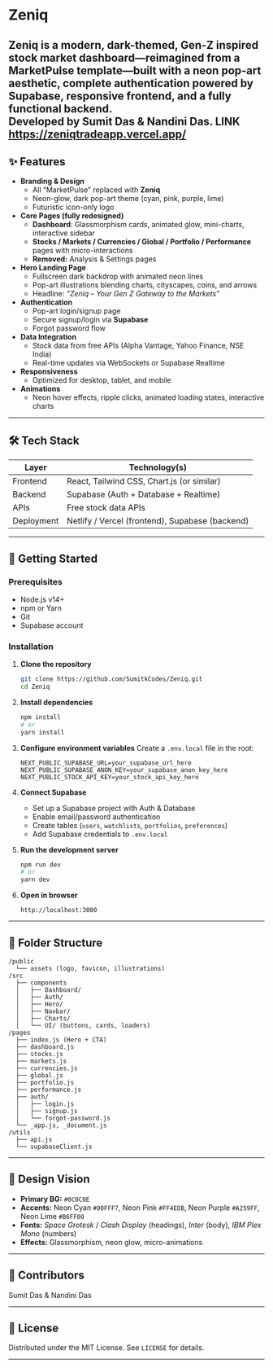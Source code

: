 
# Zeniq

**Zeniq** is a modern, dark-themed, Gen-Z inspired stock market dashboard—reimagined from a MarketPulse template—built with a neon pop-art aesthetic, complete authentication powered by Supabase, responsive frontend, and a fully functional backend.  
Developed by **Sumit Das** & **Nandini Das**.
LINK https://zeniqtradeapp.vercel.app/
---

## ✨ Features

- **Branding & Design**
  - All “MarketPulse” replaced with **Zeniq**
  - Neon-glow, dark pop-art theme (cyan, pink, purple, lime)
  - Futuristic icon-only logo
- **Core Pages (fully redesigned)**
  - **Dashboard**: Glassmorphism cards, animated glow, mini-charts, interactive sidebar
  - **Stocks / Markets / Currencies / Global / Portfolio / Performance** pages with micro-interactions
  - **Removed:** Analysis & Settings pages
- **Hero Landing Page**
  - Fullscreen dark backdrop with animated neon lines
  - Pop-art illustrations blending charts, cityscapes, coins, and arrows
  - Headline: *“Zeniq – Your Gen Z Gateway to the Markets”*
- **Authentication**
  - Pop-art login/signup page
  - Secure signup/login via **Supabase**
  - Forgot password flow
- **Data Integration**
  - Stock data from free APIs (Alpha Vantage, Yahoo Finance, NSE India)
  - Real-time updates via WebSockets or Supabase Realtime
- **Responsiveness**
  - Optimized for desktop, tablet, and mobile
- **Animations**
  - Neon hover effects, ripple clicks, animated loading states, interactive charts

---

## 🛠 Tech Stack

| Layer       | Technology(s)                               |
|-------------|---------------------------------------------|
| Frontend    | React, Tailwind CSS, Chart.js (or similar)   |
| Backend     | Supabase (Auth + Database + Realtime)        |
| APIs        | Free stock data APIs                         |
| Deployment  | Netlify / Vercel (frontend), Supabase (backend) |

---

## 🚀 Getting Started

### Prerequisites
- Node.js v14+
- npm or Yarn
- Git
- Supabase account

### Installation

1. **Clone the repository**
   ```bash
   git clone https://github.com/SumitkCodes/Zeniq.git
   cd Zeniq
    ```
2. **Install dependencies**

   ```bash
   npm install
   # or
   yarn install
   ```

3. **Configure environment variables**
   Create a `.env.local` file in the root:

   ```env
   NEXT_PUBLIC_SUPABASE_URL=your_supabase_url_here
   NEXT_PUBLIC_SUPABASE_ANON_KEY=your_supabase_anon_key_here
   NEXT_PUBLIC_STOCK_API_KEY=your_stock_api_key_here
   ```

4. **Connect Supabase**

   * Set up a Supabase project with Auth & Database
   * Enable email/password authentication
   * Create tables (`users`, `watchlists`, `portfolios`, `preferences`)
   * Add Supabase credentials to `.env.local`

5. **Run the development server**

   ```bash
   npm run dev
   # or
   yarn dev
   ```

6. **Open in browser**

   ```
   http://localhost:3000
   ```

---

## 📂 Folder Structure

```
/public
  └── assets (logo, favicon, illustrations)
/src
  ├── components
  │   ├── Dashboard/
  │   ├── Auth/
  │   ├── Hero/
  │   ├── Navbar/
  │   ├── Charts/
  │   └── UI/ (buttons, cards, loaders)
/pages
  ├── index.js (Hero + CTA)
  ├── dashboard.js
  ├── stocks.js
  ├── markets.js
  ├── currencies.js
  ├── global.js
  ├── portfolio.js
  ├── performance.js
  ├── auth/
  │   ├── login.js
  │   ├── signup.js
  │   └── forgot-password.js
  └── _app.js, _document.js
/utils
  ├── api.js
  └── supabaseClient.js
```

---

## 🎨 Design Vision

* **Primary BG:** `#0C0C0E`
* **Accents:** Neon Cyan `#00FFF7`, Neon Pink `#FF4EDB`, Neon Purple `#A259FF`, Neon Lime `#B6FF00`
* **Fonts:** *Space Grotesk* / *Clash Display* (headings), *Inter* (body), *IBM Plex Mono* (numbers)
* **Effects:** Glassmorphism, neon glow, micro-animations

---

## 👥 Contributors
Sumit Das & Nandini Das

---

## 📜 License

Distributed under the MIT License. See `LICENSE` for details.

---

